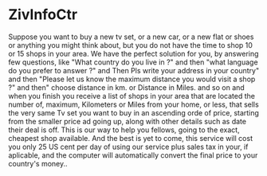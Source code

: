 # ZivInfoCtr
Suppose you want to buy a new tv set, or a new car, or a new flat or shoes or anything you might think about, but you do not have the time to shop 10 or 15 shops in your area.
We have the perfect solution for you, by answering few questions, like "What  country do you live in ?" and then "what language do you prefer to answer ?" and Then Pls write your address in your country" and then "Please let us know the maximum distance you would visit a shop ?" and then" choose distance in km.
or Distance in Miles. and so on and when you finish you receive a list of shops in your area that are located the number of, maximum, Kilometers or Miles from your home, or less, that sells the very same Tv set you want to buy in an ascending orde of price, starting from the smaller price ad going up, along with other details such as date their deal is off.
This is our way to help you fellows, going to the exact, cheapest shop available.
And the best is yet to come, this service will cost you only 25 US cent per day of using our service plus sales tax in your, if aplicable, and the computer will automatically convert the final
price to your country's money..




